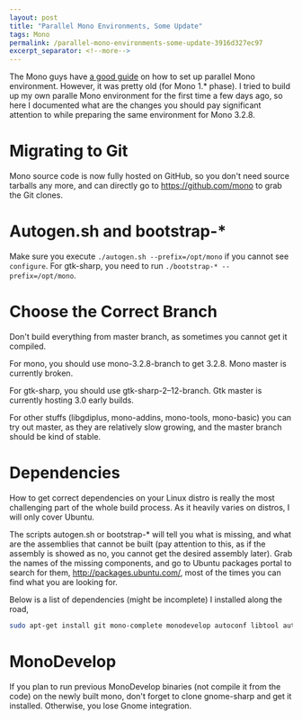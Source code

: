 ```yaml
---
layout: post
title: "Parallel Mono Environments, Some Update"
tags: Mono
permalink: /parallel-mono-environments-some-update-3916d327ec97
excerpt_separator: <!--more-->
---
```

The Mono guys have [a good guide](http://www.mono-project.com/Parallel_Mono_Environments) on how to set up parallel Mono environment. However, it was pretty old (for Mono 1.* phase). I tried to build up my own paralle Mono environment for the first time a few days ago, so here I documented what are the changes you should pay significant attention to while preparing the same environment for Mono 3.2.8.
<!--more-->

# Migrating to Git

Mono source code is now fully hosted on GitHub, so you don't need source tarballs any more, and can directly go to https://github.com/mono to grab the Git clones.

# Autogen.sh and bootstrap-*

Make sure you execute `./autogen.sh --prefix=/opt/mono` if you cannot see `configure`. For gtk-sharp, you need to run `./bootstrap-* --prefix=/opt/mono`.

# Choose the Correct Branch

Don't build everything from master branch, as sometimes you cannot get it compiled.

For mono, you should use mono-3.2.8-branch to get 3.2.8. Mono master is currently broken.

For gtk-sharp, you should use gtk-sharp-2–12-branch. Gtk master is currently hosting 3.0 early builds.

For other stuffs (libgdiplus, mono-addins, mono-tools, mono-basic) you can try out master, as they are relatively slow growing, and the master branch should be kind of stable.

# Dependencies

How to get correct dependencies on your Linux distro is really the most challenging part of the whole build process. As it heavily varies on distros, I will only cover Ubuntu.

The scripts autogen.sh or bootstrap-* will tell you what is missing, and what are the assemblies that cannot be built (pay attention to this, as if the assembly is showed as no, you cannot get the desired assembly later). Grab the names of the missing components, and go to Ubuntu packages portal to search for them, http://packages.ubuntu.com/, most of the times you can find what you are looking for.

Below is a list of dependencies (might be incomplete) I installed along the road,

``` bash
sudo apt-get install git mono-complete monodevelop autoconf libtool automake libcairo2-dev libpng-dev glib-2.0 libtiff-dev libgif-dev libjpeg-dev libpango1.0-dev libatk1.0-dev libgtk2.0-dev libglade2-dev libgnome2-dev libgnomecanvas2-dev libgnomeui-dev
```

# MonoDevelop

If you plan to run previous MonoDevelop binaries (not compile it from the code) on the newly built mono, don't forget to clone gnome-sharp and get it installed. Otherwise, you lose Gnome integration.
